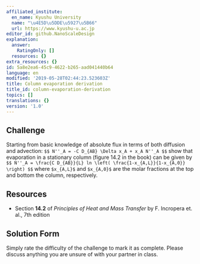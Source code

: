 ```yaml
---
affiliated_institute:
  en_name: Kyushu University
  name: "\u4E5D\u5DDE\u5927\u5B66"
  url: https://www.kyushu-u.ac.jp
editor_id: github.NanoScaleDesign
explanation:
  answer:
    RatingOnly: []
  resources: {}
extra_resources: {}
id: 5a8e2ea6-45c9-4622-b265-aad041440b64
language: en
modified: '2019-05-28T02:44:23.523603Z'
title: Column evaporation derivation
title_id: column-evaporation-derivation
topics: []
translations: {}
version: '1.0'
---
```


## Challenge
Starting from basic knowledge of absolute flux in terms of both diffusion and advection:
`$$
    N''_A = -C D_{AB} \Delta x_A + x_A N''_A
$$`
show that evaporation in a stationary column (figure 14.2 in the book) can be given by
`$$
    N''_A = \frac{C D_{AB}}{L} ln \left( \frac{1-x_{A,L}}{1-x_{A,0}} \right)
$$`
where `$x_{A,L}$` and `$x_{A,0}$` are the molar fractions at the top and bottom the column, respectively.


## Resources

- Section **14.2** of *Principles of Heat and Mass Transfer* by F. Incropera et. al., 7th edition

## Solution Form
Simply rate the difficulty of the challenge to mark it as complete.
Please discuss anything you are unsure of with your partner in class.
